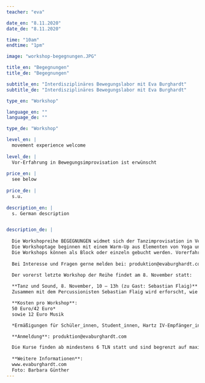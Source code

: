 ```yaml
---
teacher: "eva"

date_en: "8.11.2020"
date_de: "8.11.2020"

time: "10am"
endtime: "1pm" 

image: "workshop-begegnungen.JPG"

title_en: "Begegnungen"
title_de: "Begegnungen"

subtitle_en: "Interdisziplinäres Bewegungslabor mit Eva Burghardt"
subtitle_de: "Interdisziplinäres Bewegungslabor mit Eva Burghardt"

type_en: "Workshop"

language_en: ""
language_de: ""

type_de: "Workshop"

level_en: |
  movement experience welcome
  
level_de: |
  Vor-Erfahrung in Bewegungsimprovisation ist erwünscht  
  
price_en: |
  see below
  
price_de: |
  s.u.  
  
description_en: |
  s. German description


description_de: |
 
  Die Workshopreihe BEGEGNUNGEN widmet sich der Tanzimprovisation in Verbindung mit anderen künstlerischen Ausdrucksformen aus Bildener Kunst, Musik und Literatur. Wie können sich diese verschiedenen Künste begegnen, ergänzen, herausfordern und neue Spielräume eröffnen?  
  Die Workshoptage beginnen mit einem Warm-Up aus Elementen von Yoga und somatischen Praktiken, in denen das Körper- und Gruppenbewusstsein gefördert wird. Dieses Aufwärmen von Körper und Geist ermöglicht es, sich offen und wach auf die jeweiligen Improvisation einzulassen, in denen die verschiedenen Schwerpunkte vertieft und spielerisch erforscht werden. Hierbei wird sowohl solistisch, als auch im Duo oder der Gruppe gearbeitet.  
  Die Workshops können als Block oder einzeln gebucht werden. Vorerfahrung in Bewegungsimprovisation ist erwünscht, aber nicht zwingend notwendig!  
 
  Bei Interesse und Fragen gerne melden bei: produktion@evaburghardt.com  

  Der vorerst letzte Workshop der Reihe findet am 8. November statt:  
  
  **Tanz und Sound, 8. November, 10 – 13h (zu Gast: Sebastian Flaig)**    
  Zusammen mit dem Percussionisten Sebastian Flaig wird erforscht, wie sich Tanz und Sound begegnen, ergänzen oder kontrastieren können. Wie entsteht ein Dialog? Zuhören, reagieren, folgen oder führen werden spielerisch erprobt. Lasse ich mich vom Sound tragen oder setze ich eigene Akzente und Impulse? Ein Spiel mit Rhytmus, Fülle und Stille beginnt.  

  **Kosten pro Workshop**: 
  50 Euro/42 Euro*
  sowie 12 Euro Musik

  *Ermäßigungen für Schüler_innen, Student_innen, Hartz IV-Empfänger_innen bei Vorlage einer Bescheinigung  

  **Anmeldung**: produktion@evaburghardt.com  

  Die Kurse finden ab mindestens 6 TLN statt und sind begrenzt auf maximal (zurzeit) 11 TLN. Die Anmeldung gilt als verbindlich bei Eingang der 1. Hälfte der Teilnehmergebühr, die 2. Hälfte ist vor Beginn des WS fällig. Bei Ausfall des WS wird der gesamte Betrag zurückerstattet. Bei einem Rücktritt werden 50% der Teilnehmergebühr beibehalten, außer es wird eine Ersatzperson gefunden. Für eventuelle Verletzungen haftet jede_r Teilnehmer_in selbst.  
  
  **Weitere Informationen**:  
  www.evaburghardt.com  
  Foto: Barbara Günther
---
```





